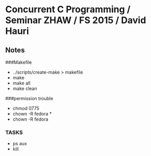 # Concurrent C Programming / Seminar ZHAW / FS 2015 / David Hauri

## Notes

###Makefile

* ../scripts/create-make > makefile
* make 
* make all
* make clean

###permission trouble

* chmod 0775 <filename>
* chown -R fedora \*
* chown -R fedora <filename>

### TASKS
* ps aux
* kill <pid>